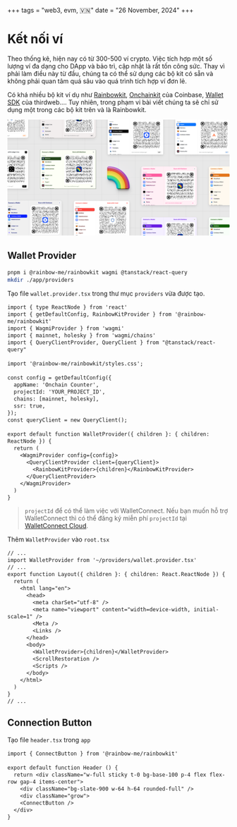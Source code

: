 +++
tags = "web3, evm, 🇻🇳"
date = "26 November, 2024"
+++

# Kết nối ví

Theo thống kê, hiện nay có từ 300-500 ví crypto. Việc tích hợp một số lượng ví đa dạng cho DApp và bảo trì, cập nhật là rất tốn công sức. Thay vì phải làm điều này từ đầu, chúng ta có thể sử dụng các bộ kit có sẵn và không phải quan tâm quá sâu vào quá trình tích hợp ví đơn lẻ.

Có khá nhiều bộ kit ví dụ như [Rainbowkit](https://www.rainbowkit.com/), [Onchainkit](https://onchainkit.xyz/) của Coinbase, [Wallet SDK](https://portal.thirdweb.com/wallet-sdk/v2?ref=blog.thirdweb.com) của thirdweb.... Tuy nhiên, trong phạm vi bài viết chúng ta sẽ chỉ sử dụng một trong các bộ kit trên và là Rainbowkit.

![RainbowKit](./rainbowkit.png)

## Wallet Provider

```bash
pnpm i @rainbow-me/rainbowkit wagmi @tanstack/react-query
mkdir ./app/providers
```

Tạo file `wallet.provider.tsx` trong thư mục `providers` vừa được tạo.

```tsx label="providers/wallet.provider.tsx" group="provider"
import { type ReactNode } from 'react'
import { getDefaultConfig, RainbowKitProvider } from '@rainbow-me/rainbowkit'
import { WagmiProvider } from 'wagmi'
import { mainnet, holesky } from 'wagmi/chains'
import { QueryClientProvider, QueryClient } from "@tanstack/react-query"

import '@rainbow-me/rainbowkit/styles.css';

const config = getDefaultConfig({
  appName: 'Onchain Counter',
  projectId: 'YOUR_PROJECT_ID',
  chains: [mainnet, holesky],
  ssr: true,
});
const queryClient = new QueryClient();

export default function WalletProvider({ children }: { children: ReactNode }) {
  return (
    <WagmiProvider config={config}>
      <QueryClientProvider client={queryClient}>
        <RainbowKitProvider>{children}</RainbowKitProvider>
      </QueryClientProvider>
    </WagmiProvider>
  )
}
```

> `projectId` để có thể làm việc với WalletConnect. Nếu bạn muốn hỗ trợ WalletConnect thì có thể đăng ký miễn phí `projectId` tại [WalletConnect Cloud](https://cloud.walletconnect.com/).

Thêm `WalletProvider` vào `root.tsx`

```tsx label="root.tsx" group="root"
// ...
import WalletProvider from '~/providers/wallet.provider.tsx'
// ...
export function Layout({ children }: { children: React.ReactNode }) {
  return (
    <html lang="en">
      <head>
        <meta charSet="utf-8" />
        <meta name="viewport" content="width=device-width, initial-scale=1" />
        <Meta />
        <Links />
      </head>
      <body>
        <WalletProvider>{children}</WalletProvider>
        <ScrollRestoration />
        <Scripts />
      </body>
    </html>
  )
}
// ...
```

## Connection Button

Tạo file `header.tsx` trong `app`

```tsx label="app/header.tsx" group="header"
import { ConnectButton } from '@rainbow-me/rainbowkit'

export default function Header () {
  return <div className="w-full sticky t-0 bg-base-100 p-4 flex flex-row gap-4 items-center">
    <div className="bg-slate-900 w-64 h-64 rounded-full" />
    <div className="grow">
    <ConnectButton />
  </div>
}
```